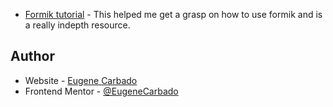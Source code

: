 
- [Formik tutorial](https://www.youtube.com/watch?v=a94FOvaBomQ&list=PLC3y8-rFHvwiPmFbtzEWjESkqBVDbdgGu) - This helped me get a grasp on how to use formik and is a really indepth resource.

## Author

- Website - [Eugene Carbado](https://www.eugenecarbado.dev/)
- Frontend Mentor - [@EugeneCarbado](https://www.frontendmentor.io/profile/EugeneCarbado)
